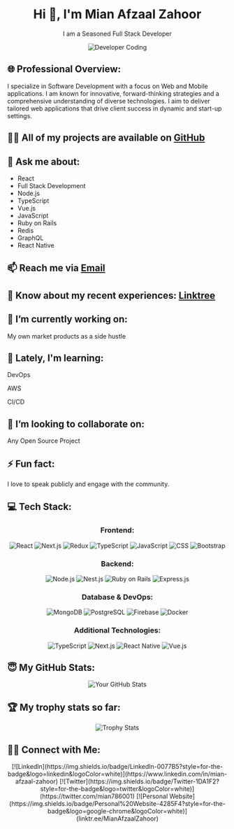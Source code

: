 <h1 align="center">Hi 👋, I'm <strong>Mian Afzaal Zahoor</strong></h1>

<p align="center">I am a Seasoned Full Stack Developer</p>

<p align="center">
  <img src="https://cdn.dribbble.com/users/1162077/screenshots/3848914/programmer.gif" alt="Developer Coding">
</p>

<h2>🌐 Professional Overview:</h2>
<p>I specialize in Software Development with a focus on Web and Mobile applications. I am known for innovative, forward-thinking strategies and a comprehensive understanding of diverse technologies. I aim to deliver tailored web applications that drive client success in dynamic and start-up settings.</p>

<h2>👨‍💻 All of my projects are available on <a href="https://github.com/MianAfzaalZahoor99">GitHub</a></h2>

<h2>💬 Ask me about:</h2>
<ul>
  <li>React</li>
  <li>Full Stack Development</li>
  <li>Node.js</li>
  <li>TypeScript</li>
  <li>Vue.js</li>
  <li>JavaScript</li>
  <li>Ruby on Rails</li>
  <li>Redis</li>
  <li>GraphQL</li>
  <li>React Native</li>
</ul>

<h2>📫 Reach me via <a href="mailto:mianafzaalzahoor@gmail.com">Email</a></h2>

<h2>📄 Know about my recent experiences: <a href="https://linktr.ee/MianAfzaalZahoor">Linktree</a></h2>

<h2>🔭 I’m currently working on:</h2>
<p>My own market products as a side hustle</p>

<h2>🌱 Lately, I'm learning:</h2>
<p>DevOps</p>
<p>AWS</p>
<p>CI/CD</p>

<h2>👯 I’m looking to collaborate on:</h2>
<p>Any Open Source Project</p>

<h2>⚡ Fun fact:</h2>
<p>I love to speak publicly and engage with the community.</p>

<h2>💻 Tech Stack:</h2>

<h3 align="center">Frontend:</h3>
<p align="center">
  <img src="https://img.shields.io/badge/React-20232A?style=for-the-badge&logo=react&logoColor=61DAFB" alt="React" />
  <img src="https://img.shields.io/badge/Next.js-000000?style=for-the-badge&logo=nextdotjs&logoColor=white" alt="Next.js" />
  <img src="https://img.shields.io/badge/Redux-764ABC?style=for-the-badge&logo=redux&logoColor=white" alt="Redux" />
  <img src="https://img.shields.io/badge/TypeScript-007ACC?style=for-the-badge&logo=typescript&logoColor=white" alt="TypeScript" />
  <img src="https://img.shields.io/badge/JavaScript-323330?style=for-the-badge&logo=javascript&logoColor=F7DF1E" alt="JavaScript" />
  <img src="https://img.shields.io/badge/CSS-1572B6?style=for-the-badge&logo=css3&logoColor=white" alt="CSS" />
  <img src="https://img.shields.io/badge/Bootstrap-563D7C?style=for-the-badge&logo=bootstrap&logoColor=white" alt="Bootstrap" />
</p>

<h3 align="center">Backend:</h3>
<p align="center">
  <img src="https://img.shields.io/badge/Node.js-339933?style=for-the-badge&logo=nodedotjs&logoColor=white" alt="Node.js" />
  <img src="https://img.shields.io/badge/NestJS-E0234E?style=for-the-badge&logo=nestjs&logoColor=white" alt="Nest.js" />
  <img src="https://img.shields.io/badge/Ruby_on_Rails-CC0000?style=for-the-badge&logo=rubyonrails&logoColor=white" alt="Ruby on Rails" />
  <img src="https://img.shields.io/badge/Express.js-000000?style=for-the-badge&logo=express&logoColor=white" alt="Express.js" />
</p>

<h3 align="center">Database & DevOps:</h3>
<p align="center">
  <img src="https://img.shields.io/badge/MongoDB-4EA94B?style=for-the-badge&logo=mongodb&logoColor=white" alt="MongoDB" />
  <img src="https://img.shields.io/badge/PostgreSQL-336791?style=for-the-badge&logo=postgresql&logoColor=white" alt="PostgreSQL" />
  <img src="https://img.shields.io/badge/Firebase-FFCA28?style=for-the-badge&logo=firebase&logoColor=white" alt="Firebase" />
  <img src="https://img.shields.io/badge/Docker-2496ED?style=for-the-badge&logo=docker&logoColor=white" alt="Docker" />
</p>

<h3 align="center">Additional Technologies:</h3>
<p align="center">
  <img src="https://img.shields.io/badge/TypeScript-007ACC?style=for-the-badge&logo=typescript&logoColor=white" alt="TypeScript" />
  <img src="https://img.shields.io/badge/Next.js-000000?style=for-the-badge&logo=nextdotjs&logoColor=white" alt="Next.js" />
  <img src="https://img.shields.io/badge/React_Native-20232A?style=for-the-badge&logo=react&logoColor=61DAFB" alt="React Native" />
  <img src="https://img.shields.io/badge/Vue.js-35495E?style=for-the-badge&logo=vuedotjs&logoColor=4FC08D" alt="Vue.js" />
</p>


<h2>😇 My GitHub Stats:</h2>
<p align="center">
  <img src="https://github-readme-stats.vercel.app/api?username=MianAfzaalZahoor99&show_icons=true&theme=radical" alt="Your GitHub Stats">
</p>

<h2>🏆 My trophy stats so far:</h2>
<p align="center">
  <img src="https://github-profile-trophy.vercel.app/?username=MianAfzaalZahoor99&theme=radical" alt="Trophy Stats">
</p>

<h2>🤝🏻 Connect with Me:</h2>
<p align="center">
  [![LinkedIn](https://img.shields.io/badge/LinkedIn-0077B5?style=for-the-badge&logo=linkedin&logoColor=white)](https://www.linkedin.com/in/mian-afzaal-zahoor)
  [![Twitter](https://img.shields.io/badge/Twitter-1DA1F2?style=for-the-badge&logo=twitter&logoColor=white)](https://twitter.com/mian786001)
  [![Personal Website](https://img.shields.io/badge/Personal%20Website-4285F4?style=for-the-badge&logo=google-chrome&logoColor=white)](linktr.ee/MianAfzaalZahoor)
</p>

